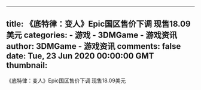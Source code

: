 
---
title: 《底特律：变人》Epic国区售价下调 现售18.09美元
categories: 
    - 游戏
    - 3DMGame - 游戏资讯
author: 3DMGame - 游戏资讯
comments: false
date: Tue, 23 Jun 2020 00:00:00 GMT
thumbnail: 
---

<div>   
《底特律：变人》Epic国区售价下调 现售18.09美元  
</div>
            